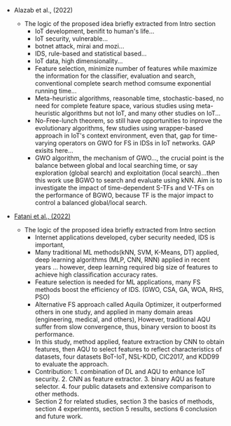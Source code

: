  - Alazab et al., (2022)
	 - The logic of the proposed idea briefly extracted from Intro section
		 - IoT development, benifit to human's life...
		 - IoT security, vulnerable...
		 - botnet attack, mirai and mozi...
		 - IDS, rule-based and statistical based...
		 - IoT data, high dimensionality...
		 - Feature selection, minimize number of features while maximize the information for the classifier, evaluation and search, conventional complete search method comsume exponential running time...
		 - Meta-heuristic algorithms, reasonable time, stochastic-based, no need for complete feature space, various studies using meta-heuristic algorithms but not IoT, and many other studies on IoT...
		 - No-Free-lunch theorem, so still have opportunities to inprove the evolutionary algorithms, few studies using wrapper-based approach in IoT's context environment, even that, gap for time-varying operators on GWO for FS in IDSs in IoT networks. GAP exisits here...
		 - GWO algorithm, the mechanism of GWO..., the crucial point is the balance between global and local searching time, or say exploration (global search) and exploitation (local search)...then this work use BGWO to search and evaluate using kNN. Aim is to investigate the impact of time-dependent S-TFs and V-TFs on the performance of BGWO, because TF is the major impact to control a balanced global/local search.

 - [Fatani et al., (2022)](https://orcid.org/0000-0002-9097-0945)
	 - The logic of the proposed idea briefly extracted from Intro section
		 - Internet applications developed, cyber security needed, IDS is important,
		 - Many traditional ML methods(kNN, SVM, K-Means, DT) applied, deep learning algorithms (MLP, CNN, RNN) applied in recent years ... however, deep learning required big size of features to achieve high classification accuracy rates.
		 - Feature selection is needed for ML applications, many FS methods boost the efficiency of IDS. (GWO, CSA, GA, WOA, RHS, PSO)
		 - Alternative FS approach called Aquila Optimizer, it outperformed others in one study, and applied in many domain areas (engineering, medical, and others), However, traditional AQU suffer from slow convergence, thus, binary version to boost its performance. 
		 - In this study, method applied, feature extraction by CNN to obtain features, then AQU to select features to reflect characteristics of datasets, four datasets BoT-IoT, NSL-KDD, CIC2017, and KDD99 to evaluate the approach.
		 - Contribution: 1. combination of DL and AQU to enhance IoT security. 2. CNN as feature extractor. 3. binary AQU as feature selector. 4. four public datasets and extensive comparison to other methods.
		 - Section 2 for related studies, section 3 the basics of methods, section 4 experiments, section 5 results, sections 6 conclusion and future work.
